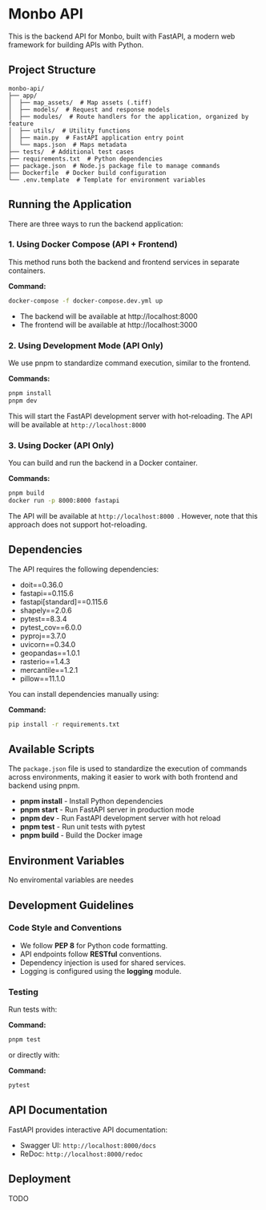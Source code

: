 # Monbo API

This is the backend API for Monbo, built with FastAPI, a modern web framework for building APIs with Python.

## Project Structure

```
monbo-api/
├── app/
│  ├── map_assets/  # Map assets (.tiff)
│  ├── models/  # Request and response models
│  ├── modules/  # Route handlers for the application, organized by feature
│  ├── utils/  # Utility functions
│  ├── main.py  # FastAPI application entry point
│  └── maps.json  # Maps metadata
├── tests/  # Additional test cases
├── requirements.txt  # Python dependencies
├── package.json  # Node.js package file to manage commands
├── Dockerfile  # Docker build configuration
└── .env.template  # Template for environment variables
```

## Running the Application

There are three ways to run the backend application:

### 1. Using Docker Compose (API + Frontend)

This method runs both the backend and frontend services in separate containers.

**Command:**

```sh
docker-compose -f docker-compose.dev.yml up
```

- The backend will be available at http://localhost:8000
- The frontend will be available at http://localhost:3000

### 2. Using Development Mode (API Only)

We use pnpm to standardize command execution, similar to the frontend.

**Commands:**

```sh
pnpm install
pnpm dev
```

This will start the FastAPI development server with hot-reloading. The API will be available at `http://localhost:8000`

### 3. Using Docker (API Only)

You can build and run the backend in a Docker container.

**Commands:**

```sh
pnpm build
docker run -p 8000:8000 fastapi
```

The API will be available at `http://localhost:8000 `. However, note that this approach does not support hot-reloading.

## Dependencies

The API requires the following dependencies:

- doit==0.36.0
- fastapi==0.115.6
- fastapi[standard]==0.115.6
- shapely==2.0.6
- pytest==8.3.4
- pytest_cov==6.0.0
- pyproj==3.7.0
- uvicorn==0.34.0
- geopandas==1.0.1
- rasterio==1.4.3
- mercantile==1.2.1
- pillow==11.1.0

You can install dependencies manually using:

**Command:**

```sh
pip install -r requirements.txt
```

## Available Scripts

The `package.json` file is used to standardize the execution of commands across environments, making it easier to work with both frontend and backend using pnpm.

- **pnpm install** - Install Python dependencies
- **pnpm start** - Run FastAPI server in production mode
- **pnpm dev** - Run FastAPI development server with hot reload
- **pnpm test** - Run unit tests with pytest
- **pnpm build** - Build the Docker image

## Environment Variables

No enviromental variables are needes

## Development Guidelines

### Code Style and Conventions

- We follow **PEP 8** for Python code formatting.
- API endpoints follow **RESTful** conventions.
- Dependency injection is used for shared services.
- Logging is configured using the **logging** module.

### Testing

Run tests with:

**Command:**

```sh
pnpm test
```

or directly with:

**Command:**

```sh
pytest
```

## API Documentation

FastAPI provides interactive API documentation:

- Swagger UI: `http://localhost:8000/docs`
- ReDoc: `http://localhost:8000/redoc`

## Deployment

TODO
